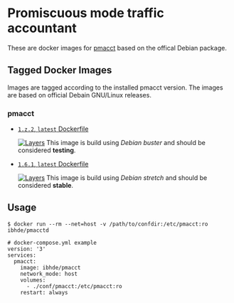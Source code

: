 # Promiscuous mode traffic accountant

These are docker images for [pmacct](http://www.pmacct.net/) based on the offical Debian package.

## Tagged Docker Images

Images are tagged according to the installed pmacct version. The images are based on official Debain GNU/Linux releases.

### pmacct

* [`1.z.2`, `latest` Dockerfile](https://github.com/DE-IBH/pmacct-docker/blob/master/pmacct-1.7.2-debian/Dockerfile)

  [![Layers](https://images.microbadger.com/badges/image/ibhde/pmacct:1.7.2.svg)](https://images.microbadger.com/badges/image/ibhde/pmacct:1.7.2)
  This image is build using *Debian buster* and should be considered **testing**.

* [`1.6.1`, `latest` Dockerfile](https://github.com/DE-IBH/pmacct-docker/blob/master/pmacct-1.6.1-debian/Dockerfile)

  [![Layers](https://images.microbadger.com/badges/image/ibhde/pmacct:1.6.1.svg)](https://images.microbadger.com/badges/image/ibhde/pmacct:1.6.1)
  This image is build using *Debian stretch* and should be considered **stable**.

## Usage

```
$ docker run --rm --net=host -v /path/to/confdir:/etc/pmacct:ro ibhde/pmacctd
```

```
# docker-compose.yml example
version: '3'
services:
  pmacct:
    image: ibhde/pmacct
    network_mode: host
    volumes:
      - ./conf/pmacct:/etc/pmacct:ro
    restart: always
```
